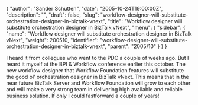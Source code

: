 {
  "author": "Sander Schutten",
  "date": "2005-10-24T19:00:00Z",
  "description": "",
  "draft": false,
  "slug": "workflow-designer-will-substitute-orchestration-designer-in-biztalk-vnext",
  "title": "Workflow designer will substitute orchestration designer in BizTalk vNext",
  "menu": {
    "sidebar": {
      "name": "Workflow designer will substitute orchestration designer in BizTalk vNext",
      "weight": 200510,
      "identifier": "workflow-designer-will-substitute-orchestration-designer-in-biztalk-vnext",
      "parent": "2005/10"
    }
  }
}


I heard it from collegues who went to the PDC a couple of weeks ago. But I heard it myself at the BPI & Workflow conference earlier this october. The new workflow designer that Workflow Foundation features will substitute the good ol’ orchestration designer in BizTalk vNext. This means that in the near future BizTalk Server and Workflow Foundation will grow to each other and will make a very strong team in delivering high available and reliable business solution. If only I could fastforward a couple of years!

